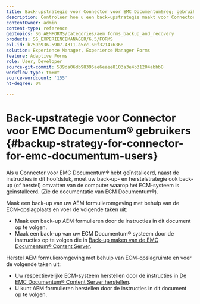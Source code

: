 ```yaml
---
title: Back-upstrategie voor Connector voor EMC Documentum&reg; gebruikers
description: Controleer hoe u een back-upstrategie maakt voor Connector voor EMC Documentum&reg; gebruikers.
contentOwner: admin
content-type: reference
geptopics: SG_AEMFORMS/categories/aem_forms_backup_and_recovery
products: SG_EXPERIENCEMANAGER/6.5/FORMS
exl-id: b759b936-5907-4311-a5cc-60f321476368
solution: Experience Manager, Experience Manager Forms
feature: Adaptive Forms
role: User, Developer
source-git-commit: 539da06db98395ae6eaee8103a3e4b31204abbb8
workflow-type: tm+mt
source-wordcount: '155'
ht-degree: 0%

---
```


# Back-upstrategie voor Connector voor EMC Documentum® gebruikers {#backup-strategy-for-connector-for-emc-documentum-users}

Als u Connector voor EMC Documentum® hebt geïnstalleerd, naast de instructies in dit hoofdstuk, moet uw back-up- en herstelstrategie ook back-up (of herstel) omvatten van de computer waarop het ECM-systeem is geïnstalleerd. (Zie de documentatie van ECM Documentum®).

Maak een back-up van uw AEM formulieromgeving met behulp van de ECM-opslagplaats en voer de volgende taken uit:

* Maak een back-up AEM formulieren door de instructies in dit document op te volgen.
* Maak een back-up van uw ECM Documentum® systeem door de instructies op te volgen die in [Back-up maken van de EMC Documentum® Content Server](/help/forms/using/admin-help/backing-recovering-emc-documentum-repository.md#back-up-the-emc-documentum-content-server).

Herstel AEM formulieromgeving met behulp van ECM-opslagruimte en voer de volgende taken uit:

* Uw respectievelijke ECM-systeem herstellen door de instructies in [De EMC Documentum® Content Server herstellen](/help/forms/using/admin-help/backing-recovering-emc-documentum-repository.md#restore-the-emc-documentum-content-server).
* U kunt AEM formulieren herstellen door de instructies in dit document op te volgen.
